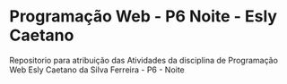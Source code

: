 ﻿# Programação Web - P6 Noite - Esly Caetano
Repositorio para atribuição das Atividades da disciplina de Programação Web 
Esly Caetano da Silva Ferreira - P6 - Noite
